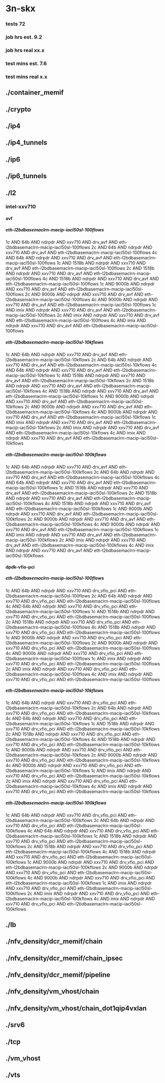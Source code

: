 # 3n-skx
### tests 72
### job hrs est. 9.2
### job hrs real xx.x
### test mins est. 7.6
### test mins real x.x
## ./container_memif
## ./crypto
## ./ip4
## ./ip4_tunnels
## ./ip6
## ./ip6_tunnels
## ./l2
### intel-xxv710
#### avf
##### eth-l2bdbasemaclrn-macip-iacl50sl-100flows
1c AND 64b AND ndrpdr AND xxv710 AND drv_avf AND eth-l2bdbasemaclrn-macip-iacl50sl-100flows
2c AND 64b AND ndrpdr AND xxv710 AND drv_avf AND eth-l2bdbasemaclrn-macip-iacl50sl-100flows
4c AND 64b AND ndrpdr AND xxv710 AND drv_avf AND eth-l2bdbasemaclrn-macip-iacl50sl-100flows
1c AND 1518b AND ndrpdr AND xxv710 AND drv_avf AND eth-l2bdbasemaclrn-macip-iacl50sl-100flows
2c AND 1518b AND ndrpdr AND xxv710 AND drv_avf AND eth-l2bdbasemaclrn-macip-iacl50sl-100flows
4c AND 1518b AND ndrpdr AND xxv710 AND drv_avf AND eth-l2bdbasemaclrn-macip-iacl50sl-100flows
1c AND 9000b AND ndrpdr AND xxv710 AND drv_avf AND eth-l2bdbasemaclrn-macip-iacl50sl-100flows
2c AND 9000b AND ndrpdr AND xxv710 AND drv_avf AND eth-l2bdbasemaclrn-macip-iacl50sl-100flows
4c AND 9000b AND ndrpdr AND xxv710 AND drv_avf AND eth-l2bdbasemaclrn-macip-iacl50sl-100flows
1c AND imix AND ndrpdr AND xxv710 AND drv_avf AND eth-l2bdbasemaclrn-macip-iacl50sl-100flows
2c AND imix AND ndrpdr AND xxv710 AND drv_avf AND eth-l2bdbasemaclrn-macip-iacl50sl-100flows
4c AND imix AND ndrpdr AND xxv710 AND drv_avf AND eth-l2bdbasemaclrn-macip-iacl50sl-100flows
##### eth-l2bdbasemaclrn-macip-iacl50sl-10kflows
1c AND 64b AND ndrpdr AND xxv710 AND drv_avf AND eth-l2bdbasemaclrn-macip-iacl50sl-10kflows
2c AND 64b AND ndrpdr AND xxv710 AND drv_avf AND eth-l2bdbasemaclrn-macip-iacl50sl-10kflows
4c AND 64b AND ndrpdr AND xxv710 AND drv_avf AND eth-l2bdbasemaclrn-macip-iacl50sl-10kflows
1c AND 1518b AND ndrpdr AND xxv710 AND drv_avf AND eth-l2bdbasemaclrn-macip-iacl50sl-10kflows
2c AND 1518b AND ndrpdr AND xxv710 AND drv_avf AND eth-l2bdbasemaclrn-macip-iacl50sl-10kflows
4c AND 1518b AND ndrpdr AND xxv710 AND drv_avf AND eth-l2bdbasemaclrn-macip-iacl50sl-10kflows
1c AND 9000b AND ndrpdr AND xxv710 AND drv_avf AND eth-l2bdbasemaclrn-macip-iacl50sl-10kflows
2c AND 9000b AND ndrpdr AND xxv710 AND drv_avf AND eth-l2bdbasemaclrn-macip-iacl50sl-10kflows
4c AND 9000b AND ndrpdr AND xxv710 AND drv_avf AND eth-l2bdbasemaclrn-macip-iacl50sl-10kflows
1c AND imix AND ndrpdr AND xxv710 AND drv_avf AND eth-l2bdbasemaclrn-macip-iacl50sl-10kflows
2c AND imix AND ndrpdr AND xxv710 AND drv_avf AND eth-l2bdbasemaclrn-macip-iacl50sl-10kflows
4c AND imix AND ndrpdr AND xxv710 AND drv_avf AND eth-l2bdbasemaclrn-macip-iacl50sl-10kflows
##### eth-l2bdbasemaclrn-macip-iacl50sl-100kflows
1c AND 64b AND ndrpdr AND xxv710 AND drv_avf AND eth-l2bdbasemaclrn-macip-iacl50sl-100kflows
2c AND 64b AND ndrpdr AND xxv710 AND drv_avf AND eth-l2bdbasemaclrn-macip-iacl50sl-100kflows
4c AND 64b AND ndrpdr AND xxv710 AND drv_avf AND eth-l2bdbasemaclrn-macip-iacl50sl-100kflows
1c AND 1518b AND ndrpdr AND xxv710 AND drv_avf AND eth-l2bdbasemaclrn-macip-iacl50sl-100kflows
2c AND 1518b AND ndrpdr AND xxv710 AND drv_avf AND eth-l2bdbasemaclrn-macip-iacl50sl-100kflows
4c AND 1518b AND ndrpdr AND xxv710 AND drv_avf AND eth-l2bdbasemaclrn-macip-iacl50sl-100kflows
1c AND 9000b AND ndrpdr AND xxv710 AND drv_avf AND eth-l2bdbasemaclrn-macip-iacl50sl-100kflows
2c AND 9000b AND ndrpdr AND xxv710 AND drv_avf AND eth-l2bdbasemaclrn-macip-iacl50sl-100kflows
4c AND 9000b AND ndrpdr AND xxv710 AND drv_avf AND eth-l2bdbasemaclrn-macip-iacl50sl-100kflows
1c AND imix AND ndrpdr AND xxv710 AND drv_avf AND eth-l2bdbasemaclrn-macip-iacl50sl-100kflows
2c AND imix AND ndrpdr AND xxv710 AND drv_avf AND eth-l2bdbasemaclrn-macip-iacl50sl-100kflows
4c AND imix AND ndrpdr AND xxv710 AND drv_avf AND eth-l2bdbasemaclrn-macip-iacl50sl-100kflows
#### dpdk-vfio-pci
##### eth-l2bdbasemaclrn-macip-iacl50sl-100flows
1c AND 64b AND ndrpdr AND xxv710 AND drv_vfio_pci AND eth-l2bdbasemaclrn-macip-iacl50sl-100flows
2c AND 64b AND ndrpdr AND xxv710 AND drv_vfio_pci AND eth-l2bdbasemaclrn-macip-iacl50sl-100flows
4c AND 64b AND ndrpdr AND xxv710 AND drv_vfio_pci AND eth-l2bdbasemaclrn-macip-iacl50sl-100flows
1c AND 1518b AND ndrpdr AND xxv710 AND drv_vfio_pci AND eth-l2bdbasemaclrn-macip-iacl50sl-100flows
2c AND 1518b AND ndrpdr AND xxv710 AND drv_vfio_pci AND eth-l2bdbasemaclrn-macip-iacl50sl-100flows
4c AND 1518b AND ndrpdr AND xxv710 AND drv_vfio_pci AND eth-l2bdbasemaclrn-macip-iacl50sl-100flows
1c AND 9000b AND ndrpdr AND xxv710 AND drv_vfio_pci AND eth-l2bdbasemaclrn-macip-iacl50sl-100flows
2c AND 9000b AND ndrpdr AND xxv710 AND drv_vfio_pci AND eth-l2bdbasemaclrn-macip-iacl50sl-100flows
4c AND 9000b AND ndrpdr AND xxv710 AND drv_vfio_pci AND eth-l2bdbasemaclrn-macip-iacl50sl-100flows
1c AND imix AND ndrpdr AND xxv710 AND drv_vfio_pci AND eth-l2bdbasemaclrn-macip-iacl50sl-100flows
2c AND imix AND ndrpdr AND xxv710 AND drv_vfio_pci AND eth-l2bdbasemaclrn-macip-iacl50sl-100flows
4c AND imix AND ndrpdr AND xxv710 AND drv_vfio_pci AND eth-l2bdbasemaclrn-macip-iacl50sl-100flows
##### eth-l2bdbasemaclrn-macip-iacl50sl-10kflows
1c AND 64b AND ndrpdr AND xxv710 AND drv_vfio_pci AND eth-l2bdbasemaclrn-macip-iacl50sl-10kflows
2c AND 64b AND ndrpdr AND xxv710 AND drv_vfio_pci AND eth-l2bdbasemaclrn-macip-iacl50sl-10kflows
4c AND 64b AND ndrpdr AND xxv710 AND drv_vfio_pci AND eth-l2bdbasemaclrn-macip-iacl50sl-10kflows
1c AND 1518b AND ndrpdr AND xxv710 AND drv_vfio_pci AND eth-l2bdbasemaclrn-macip-iacl50sl-10kflows
2c AND 1518b AND ndrpdr AND xxv710 AND drv_vfio_pci AND eth-l2bdbasemaclrn-macip-iacl50sl-10kflows
4c AND 1518b AND ndrpdr AND xxv710 AND drv_vfio_pci AND eth-l2bdbasemaclrn-macip-iacl50sl-10kflows
1c AND 9000b AND ndrpdr AND xxv710 AND drv_vfio_pci AND eth-l2bdbasemaclrn-macip-iacl50sl-10kflows
2c AND 9000b AND ndrpdr AND xxv710 AND drv_vfio_pci AND eth-l2bdbasemaclrn-macip-iacl50sl-10kflows
4c AND 9000b AND ndrpdr AND xxv710 AND drv_vfio_pci AND eth-l2bdbasemaclrn-macip-iacl50sl-10kflows
1c AND imix AND ndrpdr AND xxv710 AND drv_vfio_pci AND eth-l2bdbasemaclrn-macip-iacl50sl-10kflows
2c AND imix AND ndrpdr AND xxv710 AND drv_vfio_pci AND eth-l2bdbasemaclrn-macip-iacl50sl-10kflows
4c AND imix AND ndrpdr AND xxv710 AND drv_vfio_pci AND eth-l2bdbasemaclrn-macip-iacl50sl-10kflows
##### eth-l2bdbasemaclrn-macip-iacl50sl-100kflows
1c AND 64b AND ndrpdr AND xxv710 AND drv_vfio_pci AND eth-l2bdbasemaclrn-macip-iacl50sl-100kflows
2c AND 64b AND ndrpdr AND xxv710 AND drv_vfio_pci AND eth-l2bdbasemaclrn-macip-iacl50sl-100kflows
4c AND 64b AND ndrpdr AND xxv710 AND drv_vfio_pci AND eth-l2bdbasemaclrn-macip-iacl50sl-100kflows
1c AND 1518b AND ndrpdr AND xxv710 AND drv_vfio_pci AND eth-l2bdbasemaclrn-macip-iacl50sl-100kflows
2c AND 1518b AND ndrpdr AND xxv710 AND drv_vfio_pci AND eth-l2bdbasemaclrn-macip-iacl50sl-100kflows
4c AND 1518b AND ndrpdr AND xxv710 AND drv_vfio_pci AND eth-l2bdbasemaclrn-macip-iacl50sl-100kflows
1c AND 9000b AND ndrpdr AND xxv710 AND drv_vfio_pci AND eth-l2bdbasemaclrn-macip-iacl50sl-100kflows
2c AND 9000b AND ndrpdr AND xxv710 AND drv_vfio_pci AND eth-l2bdbasemaclrn-macip-iacl50sl-100kflows
4c AND 9000b AND ndrpdr AND xxv710 AND drv_vfio_pci AND eth-l2bdbasemaclrn-macip-iacl50sl-100kflows
1c AND imix AND ndrpdr AND xxv710 AND drv_vfio_pci AND eth-l2bdbasemaclrn-macip-iacl50sl-100kflows
2c AND imix AND ndrpdr AND xxv710 AND drv_vfio_pci AND eth-l2bdbasemaclrn-macip-iacl50sl-100kflows
4c AND imix AND ndrpdr AND xxv710 AND drv_vfio_pci AND eth-l2bdbasemaclrn-macip-iacl50sl-100kflows
## ./lb
## ./nfv_density/dcr_memif/chain
## ./nfv_density/dcr_memif/chain_ipsec
## ./nfv_density/dcr_memif/pipeline
## ./nfv_density/vm_vhost/chain
## ./nfv_density/vm_vhost/chain_dot1qip4vxlan
## ./srv6
## ./tcp
## ./vm_vhost
## ./vts
